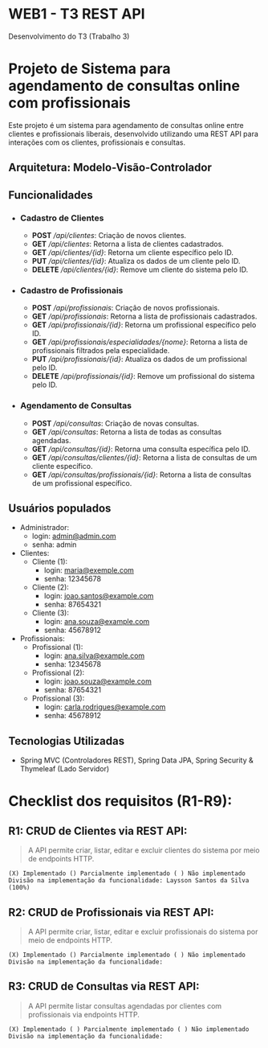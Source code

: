 # WEB1 - T3 REST API
Desenvolvimento do T3  (Trabalho 3)

# Projeto de Sistema para agendamento de consultas online com profissionais
Este projeto é um sistema para agendamento de consultas online entre clientes e profissionais liberais, desenvolvido utilizando uma REST API para interações com os clientes, profissionais e consultas.

## Arquitetura: Modelo-Visão-Controlador

## Funcionalidades
- ### Cadastro de Clientes
  - **POST** _/api/clientes_: Criação de novos clientes.
  - **GET** _/api/clientes_: Retorna a lista de clientes cadastrados.
  - **GET** _/api/clientes/{id}_: Retorna um cliente específico pelo ID.
  - **PUT** _/api/clientes/{id}_: Atualiza os dados de um cliente pelo ID.
  - **DELETE** _/api/clientes/{id}_: Remove um cliente do sistema pelo ID.
- ### Cadastro de Profissionais
  - **POST** _/api/profissionais_: Criação de novos profissionais.
  - **GET** _/api/profissionais_: Retorna a lista de profissionais cadastrados.
  - **GET** _/api/profissionais/{id}_: Retorna um profissional específico pelo ID.
  - **GET** _/api/profissionais/especialidades/{nome}_: Retorna a lista de profissionais filtrados pela especialidade.
  - **PUT** _/api/profissionais/{id}_: Atualiza os dados de um profissional pelo ID.
  - **DELETE** _/api/profissionais/{id}_: Remove um profissional do sistema pelo ID.
- ### Agendamento de Consultas
  - **POST** _/api/consultas_: Criação de novas consultas.
  - **GET** _/api/consultas_: Retorna a lista de todas as consultas agendadas.
  - **GET** _/api/consultas/{id}_: Retorna uma consulta específica pelo ID.
  - **GET** _/api/consultas/clientes/{id}_: Retorna a lista de consultas de um cliente específico.
  - **GET** _/api/consultas/profissionais/{id}_: Retorna a lista de consultas de um profissional específico.


## Usuários populados
- Administrador:
  - login: admin@admin.com
  - senha: admin
- Clientes:
  - Cliente (1):
    - login: maria@exemple.com
    - senha: 12345678
  - Cliente (2):
    - login: joao.santos@example.com
    - senha: 87654321
  - Cliente (3):
    - login: ana.souza@example.com
    - senha: 45678912
- Profissionais:
  - Profissional (1):
    - login: ana.silva@example.com
    - senha: 12345678
  - Profissional (2):
    - login: joao.souza@example.com
    - senha: 87654321
  - Profissional (3):
    - login: carla.rodrigues@example.com
    - senha: 45678912

## Tecnologias Utilizadas
  - Spring MVC (Controladores REST), Spring Data JPA, Spring Security & Thymeleaf (Lado
  Servidor)
  
# Checklist dos requisitos (R1-R9):

## R1: CRUD de Clientes via REST API:
> A API permite criar, listar, editar e excluir clientes do sistema por meio de endpoints HTTP.
```
(X) Implementado () Parcialmente implementado ( ) Não implementado
Divisão na implementação da funcionalidade: Laysson Santos da Silva (100%)
```
## R2: CRUD de Profissionais via REST API:
> A API permite criar, listar, editar e excluir profissionais do sistema por meio de endpoints HTTP.
```
(X) Implementado () Parcialmente implementado ( ) Não implementado
Divisão na implementação da funcionalidade: 
```
## R3: CRUD de Consultas via REST API:
> A API permite listar consultas agendadas por clientes com profissionais via endpoints HTTP.
```
(X) Implementado ( ) Parcialmente implementado ( ) Não implementado
Divisão na implementação da funcionalidade: 
```
